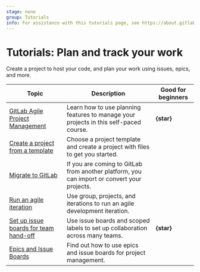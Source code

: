 ```yaml
---
stage: none
group: Tutorials
info: For assistance with this tutorials page, see https://about.gitlab.com/handbook/product/ux/technical-writing/#assignments-to-other-projects-and-subjects.
---
```


# Tutorials: Plan and track your work

Create a project to host your code, and plan your work using
issues, epics, and more.

| Topic | Description | Good for beginners |
|-------|-------------|--------------------|
| [GitLab Agile Project Management](https://levelup.gitlab.com/courses/gitlab-agile-project-management) | Learn how to use planning features to manage your projects in this self-paced course. | **{star}** |
| [Create a project from a template](https://gitlab.com/projects/new#create_from_template) | Choose a project template and create a project with files to get you started. | |
| [Migrate to GitLab](../user/project/import/index.md) | If you are coming to GitLab from another platform, you can import or convert your projects. | |
| [Run an agile iteration](agile_sprint/index.md) | Use group, projects, and iterations to run an agile development iteration. |
| [Set up issue boards for team hand-off](boards_for_teams/index.md) | Use issue boards and scoped labels to set up collaboration across many teams. | **{star}** |
| <i class="fa fa-youtube-play youtube" aria-hidden="true"></i> [Epics and Issue Boards](https://www.youtube.com/watch?v=I1bFIAQBHB8) | Find out how to use epics and issue boards for project management. | |
